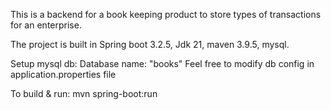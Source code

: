 This is a backend for a book keeping product to store types of transactions for an enterprise.

The project is built in
Spring boot 3.2.5, Jdk 21, maven 3.9.5, mysql.

Setup mysql db:
Database name: "books"
Feel free to modify db config in application.properties file

To build & run:
mvn spring-boot:run
